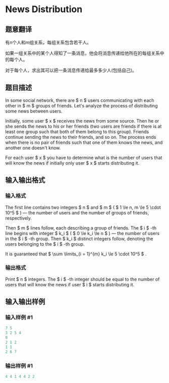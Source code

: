 # News Distribution

## 题意翻译

有$n$个人和$m$组关系，每组关系包含若干人。

如果一组关系中的某个人得知了一条消息，他会将消息传递给他所在的每组关系中的每个人。

对于每个人，求出其可以把一条消息传递给最多多少人(包括自己)。

## 题目描述

In some social network, there are $ n $ users communicating with each other in $ m $ groups of friends. Let's analyze the process of distributing some news between users.

Initially, some user $ x $ receives the news from some source. Then he or she sends the news to his or her friends (two users are friends if there is at least one group such that both of them belong to this group). Friends continue sending the news to their friends, and so on. The process ends when there is no pair of friends such that one of them knows the news, and another one doesn't know.

For each user $ x $ you have to determine what is the number of users that will know the news if initially only user $ x $ starts distributing it.

## 输入输出格式

### 输入格式

The first line contains two integers $ n $ and $ m $ ( $ 1 \le n, m \le 5 \cdot 10^5 $ ) — the number of users and the number of groups of friends, respectively.

Then $ m $ lines follow, each describing a group of friends. The $ i $ -th line begins with integer $ k_i $ ( $ 0 \le k_i \le n $ ) — the number of users in the $ i $ -th group. Then $ k_i $ distinct integers follow, denoting the users belonging to the $ i $ -th group.

It is guaranteed that $ \sum \limits_{i = 1}^{m} k_i \le 5 \cdot 10^5 $ .

### 输出格式

Print $ n $ integers. The $ i $ -th integer should be equal to the number of users that will know the news if user $ i $ starts distributing it.

## 输入输出样例

### 输入样例 #1

```cpp
7 5
3 2 5 4
0
2 1 2
1 1
2 6 7

```
### 输出样例 #1

```cpp
4 4 1 4 4 2 2 
```


